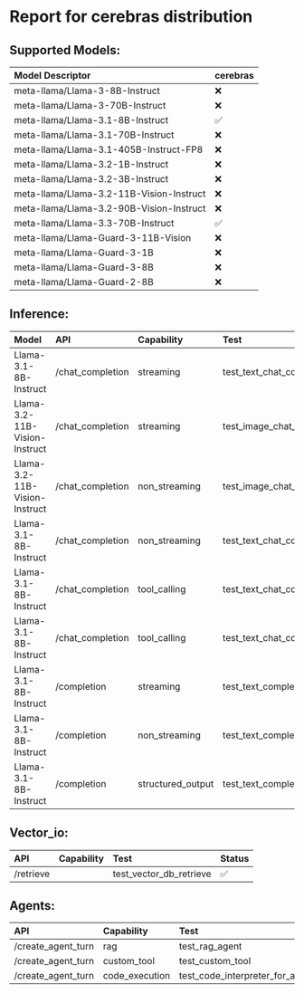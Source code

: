 # Report for cerebras distribution

## Supported Models:
| Model Descriptor | cerebras |
|:---|:---|
| meta-llama/Llama-3-8B-Instruct | ❌ |
| meta-llama/Llama-3-70B-Instruct | ❌ |
| meta-llama/Llama-3.1-8B-Instruct | ✅ |
| meta-llama/Llama-3.1-70B-Instruct | ❌ |
| meta-llama/Llama-3.1-405B-Instruct-FP8 | ❌ |
| meta-llama/Llama-3.2-1B-Instruct | ❌ |
| meta-llama/Llama-3.2-3B-Instruct | ❌ |
| meta-llama/Llama-3.2-11B-Vision-Instruct | ❌ |
| meta-llama/Llama-3.2-90B-Vision-Instruct | ❌ |
| meta-llama/Llama-3.3-70B-Instruct | ✅ |
| meta-llama/Llama-Guard-3-11B-Vision | ❌ |
| meta-llama/Llama-Guard-3-1B | ❌ |
| meta-llama/Llama-Guard-3-8B | ❌ |
| meta-llama/Llama-Guard-2-8B | ❌ |

## Inference:
| Model | API | Capability | Test | Status |
|:----- |:-----|:-----|:-----|:-----|
| Llama-3.1-8B-Instruct | /chat_completion | streaming | test_text_chat_completion_streaming | ✅ |
| Llama-3.2-11B-Vision-Instruct | /chat_completion | streaming | test_image_chat_completion_streaming | ❌ |
| Llama-3.2-11B-Vision-Instruct | /chat_completion | non_streaming | test_image_chat_completion_non_streaming | ❌ |
| Llama-3.1-8B-Instruct | /chat_completion | non_streaming | test_text_chat_completion_non_streaming | ✅ |
| Llama-3.1-8B-Instruct | /chat_completion | tool_calling | test_text_chat_completion_with_tool_calling_and_streaming | ✅ |
| Llama-3.1-8B-Instruct | /chat_completion | tool_calling | test_text_chat_completion_with_tool_calling_and_non_streaming | ✅ |
| Llama-3.1-8B-Instruct | /completion | streaming | test_text_completion_streaming | ✅ |
| Llama-3.1-8B-Instruct | /completion | non_streaming | test_text_completion_non_streaming | ✅ |
| Llama-3.1-8B-Instruct | /completion | structured_output | test_text_completion_structured_output | ❌ |

## Vector_io:
| API | Capability | Test | Status |
|:-----|:-----|:-----|:-----|
| /retrieve |  | test_vector_db_retrieve | ✅ |

## Agents:
| API | Capability | Test | Status |
|:-----|:-----|:-----|:-----|
| /create_agent_turn | rag | test_rag_agent | ✅ |
| /create_agent_turn | custom_tool | test_custom_tool | ✅ |
| /create_agent_turn | code_execution | test_code_interpreter_for_attachments | ✅ |

